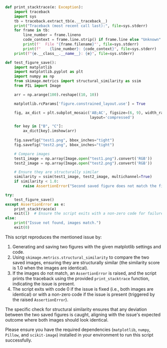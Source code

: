 ```python
def print_stacktrace(e: Exception):
    import traceback
    import sys
    tb = traceback.extract_tb(e.__traceback__)
    print("Traceback (most recent call last):", file=sys.stderr)
    for frame in tb:
        line_number = frame.lineno
        code_context = frame.line.strip() if frame.line else "Unknown"
        print(f'  File "{frame.filename}"', file=sys.stderr)
        print(f"    {line_number}: {code_context}", file=sys.stderr)
    print(f"{e.__class__.__name__}: {e}", file=sys.stderr)

def test_figure_save():
    import matplotlib
    import matplotlib.pyplot as plt
    import numpy as np
    from skimage.metrics import structural_similarity as ssim
    from PIL import Image

    arr = np.arange(100).reshape((10, 10))

    matplotlib.rcParams['figure.constrained_layout.use'] = True

    fig, ax_dict = plt.subplot_mosaic('AB;AC', figsize=(6, 9), width_ratios=[3, 2],
                                      layout='compressed')

    for key in ["B", "C"]:
        ax_dict[key].imshow(arr)
        
    fig.savefig("test1.png", bbox_inches="tight")
    fig.savefig("test2.png", bbox_inches="tight")

    # Compare images
    test1_image = np.array(Image.open("test1.png").convert('RGB'))
    test2_image = np.array(Image.open("test2.png").convert('RGB'))

    # Ensure they are structurally similar
    similarity = ssim(test1_image, test2_image, multichannel=True)
    if similarity < 1.0:
        raise AssertionError("Second saved figure does not match the first.")

try:
    test_figure_save()
except AssertionError as e:
    print_stacktrace(e)
    exit(1)  # Ensure the script exits with a non-zero code for failure cases.
else:
    print("Issue not found, images match.")
    exit(0)
```

This script reproduces the mentioned issue by:

1. Generating and saving two figures with the given matplotlib settings and code.
2. Using `skimage.metrics.structural_similarity` to compare the two saved images, ensuring they are structurally similar (the similarity score is 1.0 when the images are identical).
3. If the images do not match, an `AssertionError` is raised, and the script prints the traceback using the provided `print_stacktrace` function, indicating the issue is present.
4. The script exits with code 0 if the issue is fixed (i.e., both images are identical) or with a non-zero code if the issue is present (triggered by the raised `AssertionError`).

The specific check for structural similarity ensures that any deviation between the two saved figures is caught, aligning with the issue's expected outcome where both images should look identical.

Please ensure you have the required dependencies (`matplotlib`, `numpy`, `Pillow`, and `scikit-image`) installed in your environment to run this script successfully.